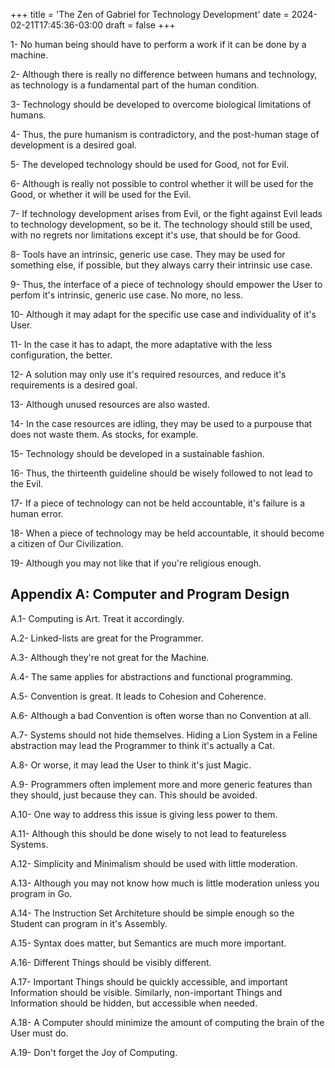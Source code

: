 +++
title = 'The Zen of Gabriel for Technology Development'
date = 2024-02-21T17:45:36-03:00
draft = false
+++

1- No human being should have to perform a work if it can be done by a machine.

2- Although there is really no difference between humans and technology,
as technology is a fundamental part of the human condition.

3- Technology should be developed to overcome biological limitations of humans.

4- Thus, the pure humanism is contradictory, and the post-human stage of
development is a desired goal.

5- The developed technology should be used for Good, not for Evil.

6- Although is really not possible to control whether it will be used for
the Good, or whether it will be used for the Evil.

7- If technology development arises from Evil, or the fight against Evil
leads to technology development, so be it. The technology should still be
used, with no regrets nor limitations except it's use, that should be for Good.

8- Tools have an intrinsic, generic use case. They may be used for something
else, if possible, but they always carry their intrinsic use case.

9- Thus, the interface of a piece of technology should empower the User to
perfom it's intrinsic, generic use case. No more, no less.

10- Although it may adapt for the specific use case and individuality of
it's User.

11- In the case it has to adapt, the more adaptative with the less
configuration, the better.

12- A solution may only use it's required resources, and reduce it's
requirements is a desired goal.

13- Although unused resources are also wasted.

14- In the case resources are idling, they may be used to a purpouse that
does not waste them. As stocks, for example.

15- Technology should be developed in a sustainable fashion.

16- Thus, the thirteenth guideline should be wisely followed to not lead to
the Evil.

17- If a piece of technology can not be held accountable, it's failure is
a human error.

18- When a piece of technology may be held accountable, it should become a
citizen of Our Civilization.

19- Although you may not like that if you're religious enough.

## Appendix A: Computer and Program Design

A.1- Computing is Art. Treat it accordingly.

A.2- Linked-lists are great for the Programmer.

A.3- Although they're not great for the Machine.

A.4- The same applies for abstractions and functional programming.

A.5- Convention is great. It leads to Cohesion and Coherence.

A.6- Although a bad Convention is often worse than no Convention at all.

A.7- Systems should not hide themselves. Hiding a Lion System in a Feline
abstraction may lead the Programmer to think it's actually a Cat.

A.8- Or worse, it may lead the User to think it's just Magic.

A.9- Programmers often implement more and more generic features than they
should, just because they can. This should be avoided.

A.10- One way to address this issue is giving less power to them.

A.11- Although this should be done wisely to not lead to featureless Systems.

A.12- Simplicity and Minimalism should be used with little moderation.

A.13- Although you may not know how much is little moderation unless you
program in Go.

A.14- The Instruction Set Architeture should be simple enough so the Student
can program in it's Assembly.

A.15- Syntax does matter, but Semantics are much more important.

A.16- Different Things should be visibly different.

A.17- Important Things should be quickly accessible, and important Information
should be visible. Similarly, non-important Things and Information should
be hidden, but accessible when needed.

A.18- A Computer should minimize the amount of computing the brain of the
User must do.

A.19- Don't forget the Joy of Computing.
